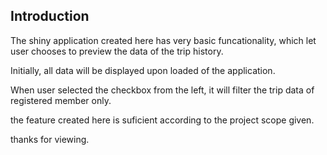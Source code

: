 ## Introduction

The shiny application created here has very basic funcationality, which let user chooses to preview the data of the trip history.

Initially, all data will be displayed upon loaded of the application.

When user selected the checkbox from the left, it will filter the trip data of registered member only.


the feature created here is suficient according to the project scope given.

thanks for viewing.